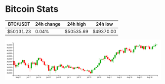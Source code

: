 # Bitcoin Stats

BTC/USDT|24h change|24h high|24h low|
|---|---|---|---|
|$50131.23|0.04%|$50535.69|$49370.00|

<img src="./chart.svg">
